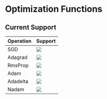 # Optimization Functions

## Current Support

Operation | Support
------------ | -------------
SGD | ![](https://raw.githubusercontent.com/snownz/Virtual-Intelligence/Git/Info/images/ok.png)
Adagrad | ![](https://raw.githubusercontent.com/snownz/Virtual-Intelligence/Git/Info/images/ok.png)
RmsProp | ![](https://raw.githubusercontent.com/snownz/Virtual-Intelligence/Git/Info/images/ok.png)
Adam | ![](https://raw.githubusercontent.com/snownz/Virtual-Intelligence/Git/Info/images/ok.png)
Adadelta | ![](https://raw.githubusercontent.com/snownz/Virtual-Intelligence/Git/Info/images/ok.png)
Nadam | ![](https://raw.githubusercontent.com/snownz/Virtual-Intelligence/Git/Info/images/ok.png)